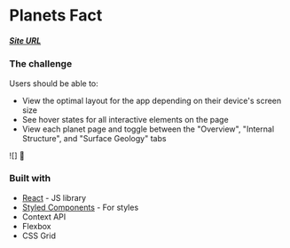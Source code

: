 # Planets Fact

##### [Site URL](https://planets-fact-theta.vercel.app/)

### The challenge

Users should be able to:

- View the optimal layout for the app depending on their device's screen size
- See hover states for all interactive elements on the page
- View each planet page and toggle between the "Overview", "Internal Structure", and "Surface Geology" tabs

![] 🚧

### Built with
- [React](https://reactjs.org/) - JS library
- [Styled Components](https://styled-components.com/) - For styles
- Context API
- Flexbox
- CSS Grid
